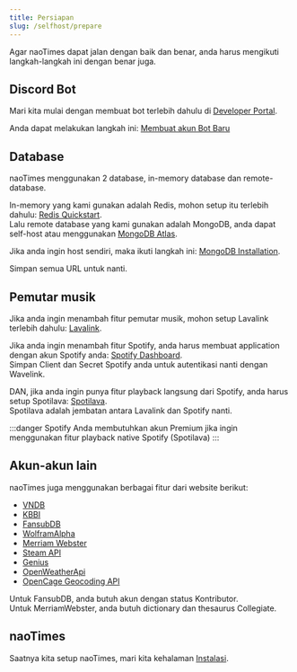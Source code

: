 ```yaml
---
title: Persiapan
slug: /selfhost/prepare
---
```


Agar naoTimes dapat jalan dengan baik dan benar, anda harus mengikuti langkah-langkah ini dengan benar juga.

## Discord Bot

Mari kita mulai dengan membuat bot terlebih dahulu di [Developer Portal](https://discord.com/developers/applications/).

Anda dapat melakukan langkah ini: [Membuat akun Bot Baru](https://ndiscordpy.readthedocs.io/id/latest/discord.html)

## Database

naoTimes menggunakan 2 database, in-memory database dan remote-database.

In-memory yang kami gunakan adalah Redis, mohon setup itu terlebih dahulu: [Redis Quickstart](https://redis.io/topics/quickstart).<br />
Lalu remote database yang kami gunakan adalah MongoDB, anda dapat self-host atau menggunakan [MongoDB Atlas](https://www.mongodb.com/atlas/database).

Jika anda ingin host sendiri, maka ikuti langkah ini: [MongoDB Installation](https://docs.mongodb.com/manual/installation/).

Simpan semua URL untuk nanti.

## Pemutar musik

Jika anda ingin menambah fitur pemutar musik, mohon setup Lavalink terlebih dahulu: [Lavalink](https://github.com/freyacodes/Lavalink#server-configuration).

Jika anda ingin menambah fitur Spotify, anda harus membuat application dengan akun Spotify anda: [Spotify Dashboard](https://developer.spotify.com/dashboard/).<br />
Simpan Client dan Secret Spotify anda untuk autentikasi nanti dengan Wavelink.

DAN, jika anda ingin punya fitur playback langsung dari Spotify, anda harus setup Spotilava: [Spotilava](https://github.com/noaione/spotilava).<br />
Spotilava adalah jembatan antara Lavalink dan Spotify nanti.

:::danger Spotify
Anda membutuhkan akun Premium jika ingin menggunakan fitur playback native Spotify (Spotilava)
:::

## Akun-akun lain

naoTimes juga menggunakan berbagai fitur dari website berikut:
- [VNDB](https://vndb.org/)
- [KBBI](https://kbbi.kemdikbud.go.id/)
- [FansubDB](https://db.silveryasha.web.id/)
- [WolframAlpha](https://products.wolframalpha.com/api/)
- [Merriam Webster](https://dictionaryapi.com/)
- [Steam API](https://steamcommunity.com/dev)
- [Genius](https://docs.genius.com/)
- [OpenWeatherApi](https://openweathermap.org/api)
- [OpenCage Geocoding API](https://opencagedata.com/api#quickstart)

Untuk FansubDB, anda butuh akun dengan status Kontributor.<br />
Untuk MerriamWebster, anda butuh dictionary dan thesaurus Collegiate.

## naoTimes

Saatnya kita setup naoTimes, mari kita kehalaman [Instalasi](/docs/selfhost/setup).

